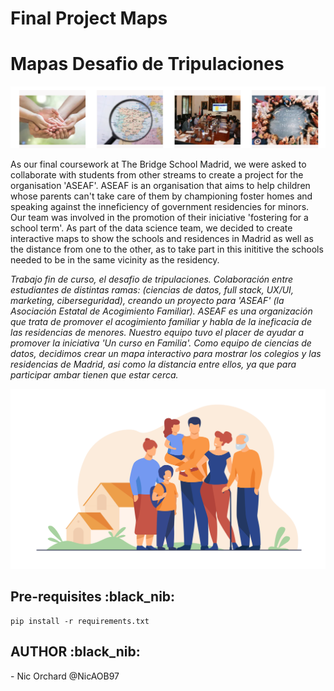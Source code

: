 # Final Project Maps
# Mapas Desafio de Tripulaciones

![ASEAF](./images/ASEAF.png?raw=true "ASEAF") 

As our final coursework at The Bridge School Madrid, we were asked to collaborate with students from other streams to create a project for the organisation 'ASEAF'. ASEAF is an organisation that aims to help children whose parents can't take care of them by championing foster homes and speaking against the inneficiency of government residencies for minors. Our team was involved in the promotion of their iniciative 'fostering for a school term'. As part of the data science team, we decided to create interactive maps to show the schools and residences in Madrid as well as the distance from one to the other, as to take part in this inititive the schools needed to be in the same vicinity as the residency. <br>


<em>Trabajo fin de curso, el desafio de tripulaciones. Colaboración entre estudiantes de distintas ramas: (ciencias de datos, full stack, UX/UI, marketing, ciberseguridad), creando un proyecto para 'ASEAF' (la Asociación Estatal de Acogimiento Familiar). ASEAF es una organización que trata de promover el acogimiento familiar y habla de la ineficacia de las residencias de menores. Nuestro equipo tuvo el placer de ayudar a promover la iniciativa 'Un curso en Familia'. Como equipo de ciencias de datos, decidimos crear un mapa interactivo para mostrar los colegios y las residencias de Madrid, asi como la distancia entre ellos, ya que para participar ambar tienen que estar cerca.  </em> 

![Familia](./images/familia.png?raw=true "Familia") 

<h2>Pre-requisites :black_nib: </h2>

```
pip install -r requirements.txt 
```

<h2>AUTHOR :black_nib: </h2>
- Nic Orchard @NicAOB97
